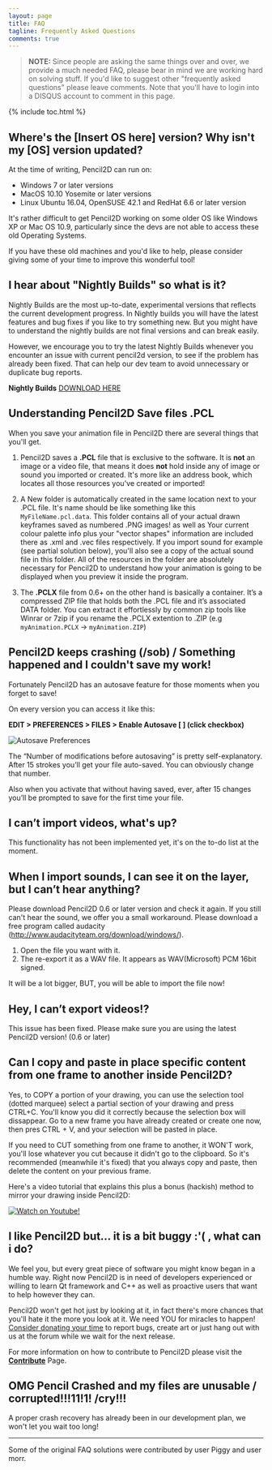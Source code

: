 ```yaml
---
layout: page
title: FAQ
tagline: Frequently Asked Questions
comments: true
---
```


> **NOTE:** Since people are asking the same things over and over, we provide a much needed FAQ, please bear in mind we are working hard on solving stuff. If you'd like to suggest other "frequently asked questions" please leave comments. Note that you'll have to login into a DISQUS account to comment in this page.

{% include toc.html %}

## Where's the [Insert OS here] version? Why isn't my [OS] version updated?

At the time of writing, Pencil2D can run on:

- Windows 7 or later versions
- MacOS 10.10 Yosemite or later versions
- Linux Ubuntu 16.04, OpenSUSE 42.1 and RedHat 6.6 or later version

It's rather difficult to get Pencil2D working on some older OS like Windows XP or Mac OS 10.9, particularly since the devs are not able to access these old Operating Systems.

If you have these old machines and you'd like to help, please consider giving some of your time to improve this wonderful tool!

## I hear about "Nightly Builds" so what is it?

Nightly Builds are the most up-to-date, experimental versions that reflects the current development progress. In Nightly builds you will have the latest features and bug fixes if you like to try something new. But you might have to understand the nightly builds are not final versions and can break easily.

However, we encourage you to try the latest Nightly Builds whenever you encounter an issue with current pencil2d version, to see if the problem has already been fixed. That can help our dev team to avoid unnecessary or duplicate bug reports.

**Nightly Builds** [DOWNLOAD HERE](/download/#nightlybuild)

## Understanding Pencil2D Save files .PCL

When you save your animation file in Pencil2D there are several things that you'll get.

1. Pencil2D saves a **.PCL** file that is exclusive to the software. It is **not** an image or a video file, that means it does **not** hold inside any of image or sound you imported or created. It's more like an address book, which locates all those resources you've created or imported!

2. A New folder is automatically created in the same location next to your .PCL file. It's name should be like something like this `MyFileName.pcl.data`. This folder contains all of your actual drawn keyframes saved as numbered .PNG images! as well as Your current colour palette info plus your "vector shapes" information are included there as .xml and .vec files respectively. If you import sound for example (see partial solution below), you'll also see a copy of the actual sound file in this folder. All of the resources in the folder are absolutely necessary for Pencil2D to understand how your animation is going to be displayed when you preview it inside the program.

3. The **.PCLX** file from 0.6+ on the other hand is basically a container. It’s a compressed ZIP file that holds both the .PCL file and it’s associated DATA folder. You can extract it effortlessly by common zip tools like Winrar or 7zip if you rename the .PCLX extention to .ZIP (e.g `myAnimation.PCLX` -> `myAnimation.ZIP`)

## Pencil2D keeps crashing (/sob) / Something happened and I couldn't save my work!

Fortunately Pencil2D has an autosave feature for those moments when you forget to save!

On every version you can access it like this:

**EDIT > PREFERENCES > FILES > Enable Autosave [ ] (click checkbox)**

![Autosave Preferences](http://i.imgur.com/CaRcfof.png)

The “Number of modifications before autosaving” is pretty self-explanatory. After 15 strokes you’ll get your file auto-saved. You can obviously change that number.

Also when you activate that without having saved, ever, after 15 changes you’ll be prompted to save for the first time your file.

## I can’t import videos, what's up?

This functionality has not been implemented yet, it's on the to-do list at the moment.

## When I import sounds, I can see it on the layer, but I can’t hear anything?

Please download Pencil2D 0.6 or later version and check it again. If you still can't hear the sound, we offer you a small workaround. Please download a free program called audacity (http://www.audacityteam.org/download/windows/).

  1. Open the file you want with it.
  2. The re-export it as a WAV file. It appears as WAV(Microsoft) PCM 16bit signed.

It will be a lot bigger, BUT, you will be able to import the file now!

## Hey, I can’t export videos!?

This issue has been fixed. Please make sure you are using the latest Pencil2D version! (0.6 or later)

## Can I copy and paste in place specific content from one frame to another inside Pencil2D?

Yes, to COPY a portion of your drawing, you can use the selection tool (dotted marquee) select a partial section of your drawing and press CTRL+C. You'll know you did it correctly because the selection box will dissappear. Go to a new frame you have already created or create one now, then pres CTRL + V, and your selection will be pasted in place.

If you need to CUT something from one frame to another, it WON'T work, you'll lose whatever you cut because it didn't go to the clipboard. So it's recommended (meanwhile it's fixed) that you always copy and paste, then delete the content on your previous frame.

Here's a video tutorial that explains this plus a bonus (hackish) method to mirror your drawing inside Pencil2D:

[![Watch on Youtube!](http://img.youtube.com/vi/37Ui5KbVqk4/hqdefault.jpg)](https://youtu.be/37Ui5KbVqk4)

## I like Pencil2D but... it is a bit buggy :'( , what can i do?

We feel you, but every great piece of software you might know began in a humble way. Right now Pencil2D is in need of developers experienced or willing to learn Qt framework and C++ as well as proactive users that want to help however they can.

Pencil2D won't get hot just by looking at it, in fact there's more chances that you'll hate it the more you look at it. We need YOU for miracles to happen! [Consider donating your time](/contribute/) to report bugs, create art or just hang out with us at the forum while we wait for the next release.

For more information on how to contribute to Pencil2D please visit the **[Contribute](http://pencil2d.github.io/contribute/)** Page.

## OMG Pencil Crashed and my files are unusable / corrupted!!!11!1! /cry!!!

A proper crash recovery has already been in our development plan, we won't let you wait too long!

--------
Some of the original FAQ solutions were contributed by user Piggy and user morr.
